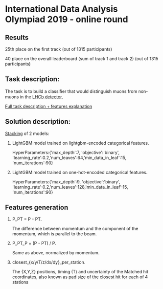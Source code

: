 # International Data Analysis Olympiad 2019 - online round

## Results
25th place on the first track (out of 1315 participants)

40 place on the overall leaderboard (sum of track 1 and track 2) (out of 1315 participants)
## Task description:
The task is to build a classiﬁer that would distinguish muons from non-muons in the [LHCb detector.](https://en.wikipedia.org/wiki/LHCb_experiment)

[Full task description + features explanation](https://docs.google.com/document/d/1d42hY3iGHB-Ncv4WySPCFKwPrXWLRL7z-ZKqBRV6yLw/edit?usp=sharing)

## Solution description:
[Stacking](https://www.geeksforgeeks.org/stacking-in-machine-learning/) of 2  models:
1. LightGBM model trained on lightgbm-encoded categorical features.

   HyperParameters:{'max_depth':7, 'objective':'binary', 'learning_rate':0.2,'num_leaves':64,'min_data_in_leaf':15, 'num_iterations':90}
2. LightGBM model trained on one-hot-encoded categorical features.

   HyperParameters:{'max_depth':9, 'objective':'binary', 'learning_rate':0.2,'num_leaves':128,'min_data_in_leaf':15, 'num_iterations':90}

## Features generation
1. P_PT = P - PT. 

   The difference between momentum and the component of the momentum, which is parallel to the beam.
2. P_PT_P = (P - PT) / P. 

   Same as above, normalized by momentum.
3. closest_{x/y/T/z/dx/dy}_per_station. 

   The {X,Y,Z} positions, timing (T) and uncertainty of the Matched hit coordinates, also known as pad size of the closest hit for each of 4 stations